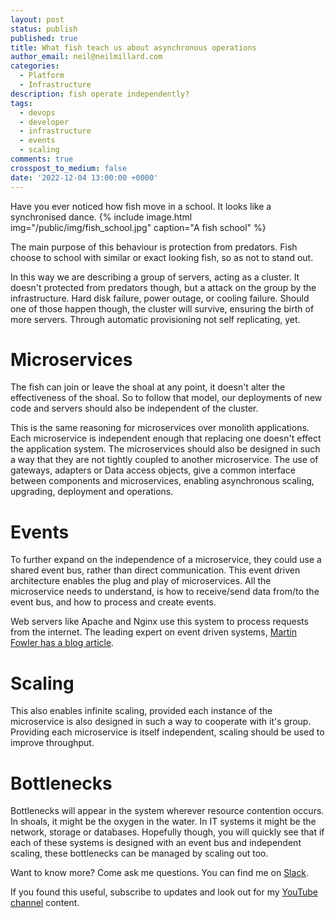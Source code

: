 ```yaml
---
layout: post
status: publish
published: true
title: What fish teach us about asynchronous operations
author_email: neil@neilmillard.com
categories:
  - Platform
  - Infrastructure
description: fish operate independently?
tags:
  - devops
  - developer
  - infrastructure
  - events
  - scaling
comments: true
crosspost_to_medium: false
date: '2022-12-04 13:00:00 +0000'
---
```

Have you ever noticed how fish move in a school. It looks like a synchronised dance.
{% include image.html
img="/public/img/fish_school.jpg"
caption="A fish school" %}

The main purpose of this behaviour is protection from predators. Fish choose to school with similar or exact looking
fish, so as not to stand out.

In this way we are describing a group of servers, acting as a cluster. It doesn't protected from predators though, but
a attack on the group by the infrastructure. Hard disk failure, power outage, or cooling failure. Should one of those
happen though, the cluster will survive, ensuring the birth of more servers. Through automatic provisioning
not self replicating, yet.

Microservices
============

The fish can join or leave the shoal at any point, it doesn't alter the effectiveness of the shoal. So to follow that
model, our deployments of new code and servers should also be independent of the cluster.

This is the same reasoning for microservices over monolith applications. Each microservice is independent enough that
replacing one doesn't effect the application system. The microservices should also be designed in such a way that
they are not tightly coupled to another microservice. The use of gateways, adapters or Data access objects, give a
common interface between components and microservices, enabling asynchronous scaling, upgrading, deployment and
operations.

Events
=====

To further expand on the independence of a microservice, they could use a shared event bus, rather than direct
communication. This event driven architecture enables the plug and play of microservices. All the microservice needs
to understand, is how to receive/send data from/to the event bus, and how to process and create events.

Web servers like Apache and Nginx use this system to process requests from the internet. The leading
expert on event driven systems, [Martin Fowler has a blog article][events-martin].

Scaling
======

This also enables infinite scaling, provided each instance of the microservice is also designed in such a way to
cooperate with it's group. Providing each microservice is itself independent, scaling should be used to improve
throughput.

Bottlenecks
=========

Bottlenecks will appear in the system wherever resource contention occurs. In shoals, it might be the oxygen in the
water. In IT systems it might be the network, storage or databases. Hopefully though, you will quickly see that if each
of these systems is designed with an event bus and independent scaling, these bottlenecks can be managed by scaling out
too.


Want to know more? Come ask me questions. You can find me on [Slack]({{site.data.slack.invite}}).


If you found this useful, subscribe to updates and look out for my [YouTube channel]({{site.data.youtube.channel}}) content.


[events-martin]: https://martinfowler.com/articles/201701-event-driven.html
